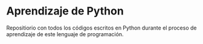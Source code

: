 # Aprendizaje de Python

Repositiorio con todos los códigos escritos en Python durante el proceso de aprendizaje de este lenguaje de programación. 

